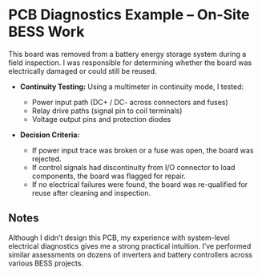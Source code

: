 # PCB Diagnostics Example – On-Site BESS Work

This board was removed from a battery energy storage system during a field inspection. I was responsible for determining whether the board was electrically damaged or could still be reused.

- **Continuity Testing:**
  Using a multimeter in continuity mode, I tested:
  - Power input path (DC+ / DC- across connectors and fuses)
  - Relay drive paths (signal pin to coil terminals)
  - Voltage output pins and protection diodes

- **Decision Criteria:**  
  - If power input trace was broken or a fuse was open, the board was rejected.  
  - If control signals had discontinuity from I/O connector to load components, the board was flagged for repair.  
  - If no electrical failures were found, the board was re-qualified for reuse after cleaning and inspection.

## Notes

Although I didn’t design this PCB, my experience with system-level electrical diagnostics gives me a strong practical intuition. I’ve performed similar assessments on dozens of inverters and battery controllers across various BESS projects.
